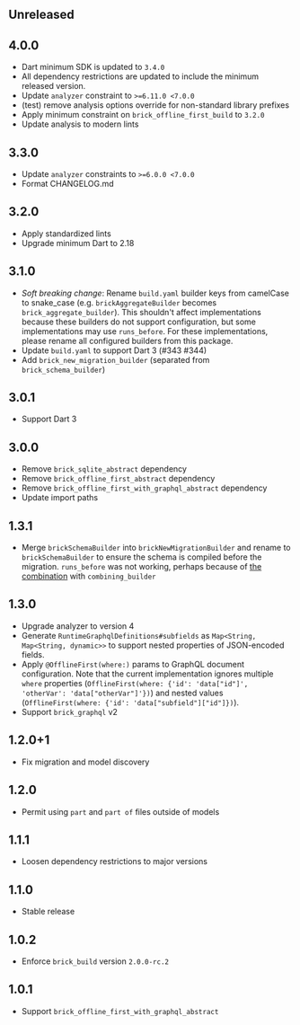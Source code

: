 ## Unreleased

## 4.0.0

- Dart minimum SDK is updated to `3.4.0`
- All dependency restrictions are updated to include the minimum released version.
- Update `analyzer` constraint to `>=6.11.0 <7.0.0`
- (test) remove analysis options override for non-standard library prefixes
- Apply minimum constraint on `brick_offline_first_build` to `3.2.0`
- Update analysis to modern lints

## 3.3.0

- Update `analyzer` constraints to `>=6.0.0 <7.0.0`
- Format CHANGELOG.md

## 3.2.0

- Apply standardized lints
- Upgrade minimum Dart to 2.18

## 3.1.0

- _Soft breaking change_: Rename `build.yaml` builder keys from camelCase to snake_case (e.g. `brickAggregateBuilder` becomes `brick_aggregate_builder`). This shouldn't affect implementations because these builders do not support configuration, but some implementations may use `runs_before`. For these implementations, please rename all configured builders from this package.
- Update `build.yaml` to support Dart 3 (#343 #344)
- Add `brick_new_migration_builder` (separated from `brick_schema_builder`)

## 3.0.1

- Support Dart 3

## 3.0.0

- Remove `brick_sqlite_abstract` dependency
- Remove `brick_offline_first_abstract` dependency
- Remove `brick_offline_first_with_graphql_abstract` dependency
- Update import paths

## 1.3.1

- Merge `brickSchemaBuilder` into `brickNewMigrationBuilder` and rename to `brickSchemaBuilder` to ensure the schema is compiled before the migration. `runs_before` was not working, perhaps because of [the combination](https://github.com/dart-lang/build/blob/85900b19ee186d133b41e957fd60836282b45d7c/docs/builder_author_faq.md#why-cant-my-builder-resolve-code-output-by-another-builder) with `combining_builder`

## 1.3.0

- Upgrade analyzer to version 4
- Generate `RuntimeGraphqlDefinitions#subfields` as `Map<String, Map<String, dynamic>>` to support nested properties of JSON-encoded fields.
- Apply `@OfflineFirst(where:)` params to GraphQL document configuration. Note that the current implementation ignores multiple `where` properties (`OfflineFirst(where: {'id': 'data["id"]', 'otherVar': 'data["otherVar"]'})`) and nested values (`OfflineFirst(where: {'id': 'data["subfield"]["id"]})`).
- Support `brick_graphql` v2

## 1.2.0+1

- Fix migration and model discovery

## 1.2.0

- Permit using `part` and `part of` files outside of models

## 1.1.1

- Loosen dependency restrictions to major versions

## 1.1.0

- Stable release

## 1.0.2

- Enforce `brick_build` version `2.0.0-rc.2`

## 1.0.1

- Support `brick_offline_first_with_graphql_abstract`
